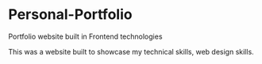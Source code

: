 # Personal-Portfolio
Portfolio website built in Frontend technologies


This was a website built to showcase my technical skills, web design skills.



